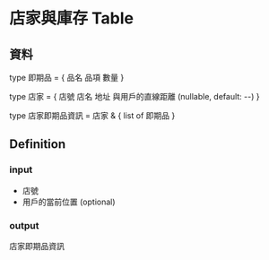 # 店家與庫存 Table

## 資料

type 即期品 = {
    品名
    品項
    數量
}

type 店家 = {
    店號
    店名
    地址
    與用戶的直線距離 (nullable, default: --)
}

type 店家即期品資訊 = 店家 & { list of 即期品 }

## Definition

### input

- 店號
- 用戶的當前位置 (optional)

### output

店家即期品資訊
